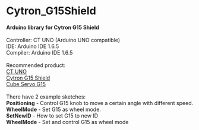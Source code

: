 # Cytron_G15Shield
<strong>Arduino library for Cytron G15 Shield</strong><br/><br/>
Controller: CT UNO (Arduino UNO compatible)<br/>
IDE: Arduino IDE 1.6.5<br/>
Compiler: Arduino IDE 1.6.5<br/><br/>
Recommended product:<br/>
<a href="http://www.cytron.com.my/p-ct-uno" target="_blank">CT UNO</a><br/>
<a href="http://www.cytron.com.my/p-shield-g15" target="_blank">Cytron G15 Shield</a><br/>
<a href="http://www.cytron.com.my/p-g15" target="_blank">Cube Servo G15</a><br/><br/>
There have 2 example sketches:<br/>
<strong>Positioning</strong> - Control G15 knob to move a certain angle with different speed.<br/>
<strong>WheelMode</strong> - Set G15 as wheel mode.<br/>
<strong>SetNewID</strong> - How to set G15 to new ID<br/>
<strong>WheelMode</strong> - Set and control G15 as wheel mode
